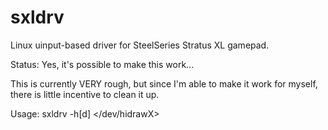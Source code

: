 # sxldrv
Linux uinput-based driver for SteelSeries Stratus XL gamepad.

Status: Yes, it's possible to make this work...

This is currently VERY rough, but since I'm able to make it work for myself, there is little incentive to clean it up.

Usage:
sxldrv -h[d] </dev/hidrawX>
